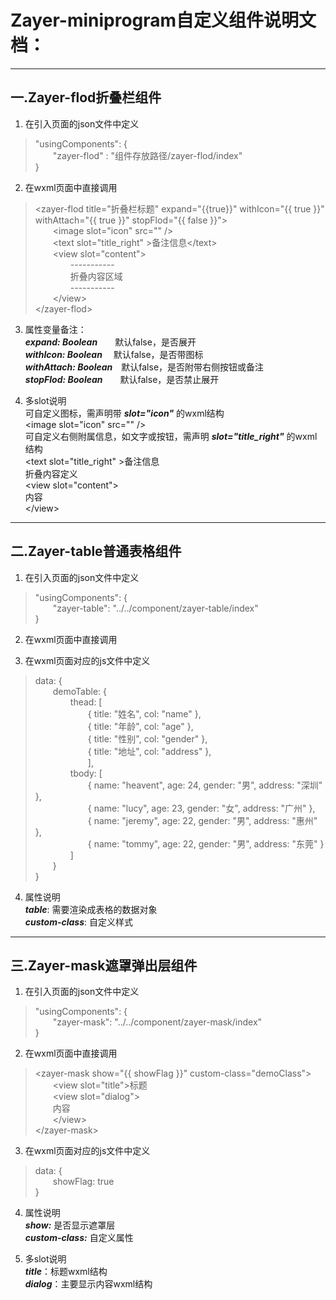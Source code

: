 # Zayer-miniprogram自定义组件说明文档：
***
## 一.Zayer-flod折叠栏组件

1. 在引入页面的json文件中定义

> "usingComponents": {  
> &emsp;&emsp;"zayer-flod" : "组件存放路径/zayer-flod/index"  
> }

2. 在wxml页面中直接调用

> &lt;zayer-flod title="折叠栏标题" expand="{{true}}" withIcon="{{ true }}" withAttach="{{ true }}" stopFlod="{{ false }}"&gt;  
>	&emsp;&emsp;&lt;image slot="icon" src="" /&gt;  
>	&emsp;&emsp;&lt;text slot="title_right" &gt;备注信息&lt;/text&gt;  
>	&emsp;&emsp;&lt;view slot="content"&gt;  
>	&emsp;&emsp;&emsp;&emsp;-----------  
>	&emsp;&emsp;&emsp;&emsp;折叠内容区域  
>	&emsp;&emsp;&emsp;&emsp;-----------  
>	&emsp;&emsp;&lt;/view&gt;  
> &lt;/zayer-flod&gt;  

3. 属性变量备注：  
***expand:	Boolean***&emsp;&emsp;默认false，是否展开  
***withIcon: Boolean***&emsp;&nbsp;默认false，是否带图标  
***withAttach: Boolean***&emsp;默认false，是否附带右侧按钮或备注  
***stopFlod: Boolean***&emsp;&emsp;默认false，是否禁止展开  
  
4. 多slot说明  
可自定义图标，需声明带 ***slot="icon"*** 的wxml结构  
&lt;image slot="icon" src="" />  
可自定义右侧附属信息，如文字或按钮，需声明 ***slot="title_right"*** 的wxml结构  
&lt;text slot="title_right" >备注信息</text>  
折叠内容定义  
&lt;view slot="content">  
	内容  
&lt;/view>  

***
## 二.Zayer-table普通表格组件
1. 在引入页面的json文件中定义

> "usingComponents": {  
> &emsp;&emsp;"zayer-table": "../../component/zayer-table/index"  
> }

2. 在wxml页面中直接调用

> <zayer-table table="{{ demoTable }}" custom-class="myClass"></zayer-table>

3. 在wxml页面对应的js文件中定义

> data: {  
>	&emsp;&emsp;demoTable: {  
> &emsp;&emsp;&emsp;&emsp;thead: [  
> &emsp;&emsp;&emsp;&emsp;&emsp;&emsp;{ title: "姓名", col: "name" },  
> &emsp;&emsp;&emsp;&emsp;&emsp;&emsp;{ title: "年龄", col: "age" },  
> &emsp;&emsp;&emsp;&emsp;&emsp;&emsp;{ title: "性别", col: "gender" },  
> &emsp;&emsp;&emsp;&emsp;&emsp;&emsp;{ title: "地址", col: "address" },  
> &emsp;&emsp;&emsp;&emsp;&emsp;&emsp;],  
> &emsp;&emsp;&emsp;&emsp;tbody: [  
> &emsp;&emsp;&emsp;&emsp;&emsp;&emsp;{ name: "heavent", age: 24, gender: "男", address: "深圳" },  
> &emsp;&emsp;&emsp;&emsp;&emsp;&emsp;{ name: "lucy", age: 23, gender: "女", address: "广州"  },  
> &emsp;&emsp;&emsp;&emsp;&emsp;&emsp;{ name: "jeremy", age: 22, gender: "男", address: "惠州"  },  
> &emsp;&emsp;&emsp;&emsp;&emsp;&emsp;{ name: "tommy", age: 22, gender: "男", address: "东莞"  }  
> &emsp;&emsp;&emsp;&emsp;]  
> &emsp;&emsp;}  
> }  

4. 属性说明  
***table***: 需要渲染成表格的数据对象  
***custom-class***: 自定义样式  


***
## 三.Zayer-mask遮罩弹出层组件

1. 在引入页面的json文件中定义  

> "usingComponents": {  
> &emsp;&emsp;"zayer-mask": "../../component/zayer-mask/index"  
> }  

2. 在wxml页面中直接调用  

> &lt;zayer-mask show="{{ showFlag }}" custom-class="demoClass">  
> &emsp;&emsp;&lt;view slot="title">标题</view>  
> &emsp;&emsp;&lt;view slot="dialog">  
>	&emsp;&emsp;内容  
> &emsp;&emsp;&lt;/view>  
> &lt;/zayer-mask>  

3. 在wxml页面对应的js文件中定义    

> data: {  
>	&emsp;&emsp;showFlag: true  
> }  

4. 属性说明  
***show:*** 是否显示遮罩层  
***custom-class:*** 自定义属性  

5. 多slot说明  
***title***：标题wxml结构  
***dialog***：主要显示内容wxml结构  
